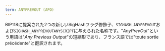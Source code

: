 ```yaml
---
term: ANYPREVOUT (APO)
---
```


BIP118に提案された2つの新しいSigHashフラグ修飾子、`SIGHASH_ANYPREVOUT`および`SIGHASH_ANYPREVOUTANYSCRIPT`に与えられた名称です。"*AnyPrevOut*"という用語は"*Any Previous Output*"の短縮形であり、フランス語では"toute sortie précédente"と翻訳されます。